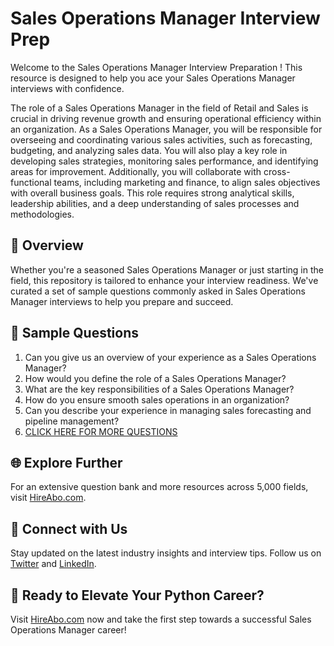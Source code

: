# Sales Operations Manager Interview Prep

Welcome to the Sales Operations Manager Interview Preparation ! This resource is designed to help you ace your Sales Operations Manager interviews with confidence.

The role of a Sales Operations Manager in the field of Retail and Sales is crucial in driving revenue growth and ensuring operational efficiency within an organization. As a Sales Operations Manager, you will be responsible for overseeing and coordinating various sales activities, such as forecasting, budgeting, and analyzing sales data. You will also play a key role in developing sales strategies, monitoring sales performance, and identifying areas for improvement. Additionally, you will collaborate with cross-functional teams, including marketing and finance, to align sales objectives with overall business goals. This role requires strong analytical skills, leadership abilities, and a deep understanding of sales processes and methodologies.

## 🚀 Overview

Whether you're a seasoned Sales Operations Manager or just starting in the field, this repository is tailored to enhance your interview readiness. We've curated a set of sample questions commonly asked in Sales Operations Manager interviews to help you prepare and succeed.

## 📝 Sample Questions

1. Can you give us an overview of your experience as a Sales Operations Manager?
2. How would you define the role of a Sales Operations Manager?
3. What are the key responsibilities of a Sales Operations Manager?
4. How do you ensure smooth sales operations in an organization?
5. Can you describe your experience in managing sales forecasting and pipeline management?
6. [CLICK HERE FOR MORE QUESTIONS](https://hireabo.com/job/22_1_8/Sales%20Operations%20Manager)

## 🌐 Explore Further

For an extensive question bank and more resources across 5,000 fields, visit [HireAbo.com](https://www.hireabo.com).

## 📱 Connect with Us

Stay updated on the latest industry insights and interview tips. Follow us on [Twitter](https://twitter.com/hireabo) and [LinkedIn](https://www.linkedin.com/in/hire-abo-3609972a8/).

## 🚀 Ready to Elevate Your Python Career?

Visit [HireAbo.com](https://www.hireabo.com) now and take the first step towards a successful Sales Operations Manager career!